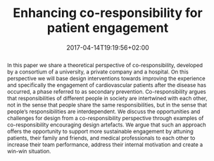 ---
members: ["PLevy"]
slug: enhancing-co-responsibility-for-patient-engagement
title: Enhancing co-responsibility for patient engagement
layout: publi
searchFilter: Publication
searchWeight: 8
publitype: article
subsection: paper
institution:
    heig: 1
    logo: TUe
    short: 'TU/e'
    name: "Eindhoven University of Technology"
    web: "https://www.tue.nl/en/"
    colo: "#c72125"
chaire: false
date: 2017-04-14T19:19:56+02:00
citation:
    authors:
        1: ["Neutelings", "Ineke", "I."]
        2: ["Levy", "Pierre", "P."]
        3: ["Djajadiningrat", "Tom", "T."]
        4: ["Hummels", "Caroline", "C.C.M."]
    year: 2017
    title: "Enhancing co-responsibility for patient engagement"
    journal: "The Design Journal"
    number: 20
    volume: "sup1"
    firstpage: "S2273"
    lastpage: "S2283"
    doi: "10.1080/14606925.2017.1352743"
reference: "Neutelings, I., Lévy, P., Djajadiningrat, T., & Hummels, C. (2017). Enhancing co-responsibility for patient engagement. The Design Journal, 20(sup1), S2273–S2283. https://doi.org/10.1080/14606925.2017.1352743"
abstract: "In this paper we share a theoretical perspective of co-responsibility, developed by a consortium of a university, a private company and a hospital. On this perspective we will base design interventions towards improving the experience and specifically the engagement of cardiovascular patients after the disease has occurred, a phase referred to as secondary prevention. Co-responsibility argues that responsibilities of different people in society are intertwined with each other, not in the sense that people share the same responsibilities, but in the sense that people’s responsibilities are interdependent. We discuss the opportunities and challenges for design from a co-responsibility perspective through examples of co-responsibility encouraging design artefacts. We argue that such an approach offers the opportunity to support more sustainable engagement by attuning patients, their family and friends, and medical professionals to each other to increase their team performance, address their internal motivation and create a win-win situation."
link:
    1: ["paper", "paper", "https://1drv.ms/b/s!AnQx_v88q65Q1-tFDWyYIvwLKedPkA?e=8wPuc5"]
---